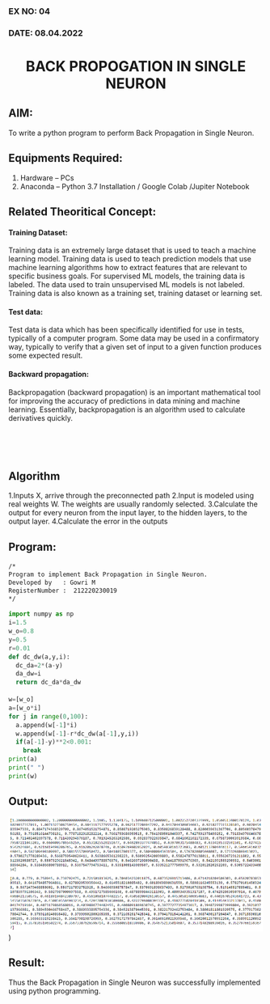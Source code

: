 ### EX NO: 04
### DATE: 08.04.2022
# <p align="center"> BACK PROPOGATION IN SINGLE NEURON</P>

## AIM:
To write a python program to perform Back Propagation in Single Neuron.

## Equipments Required:
1. Hardware – PCs
2. Anaconda – Python 3.7 Installation / Google Colab /Jupiter Notebook

## Related Theoritical Concept:
#### Training Dataset:
Training data is an extremely large dataset that is used to teach a machine learning model. Training data is used to teach prediction models that use machine learning algorithms how to extract features that are relevant to specific business goals. For supervised ML models, the training data is labeled. The data used to train unsupervised ML models is not labeled.
Training data is also known as a training set, training dataset or learning set.

#### Test data:
Test data is data which has been specifically identified for use in tests, typically of a computer program. Some data may be used in a confirmatory way, typically to verify that a given set of input to a given function produces some expected result.

#### Backward propagation:
Backpropagation (backward propagation) is an important mathematical tool for improving the accuracy of predictions in data mining and machine learning. Essentially, backpropagation is an algorithm used to calculate derivatives quickly.

</br>
</br>
</br>

## Algorithm
1.Inputs X, arrive through the preconnected path
2.Input is modeled using real weights W. The weights are usually randomly selected.
3.Calculate the output for every neuron from the input layer, to the hidden layers, to the output layer.
4.Calculate the error in the outputs

## Program:
```
/*
Program to implement Back Propagation in Single Neuron.
Developed by   : Gowri M
RegisterNumber :  212220230019
*/
```

```python
import numpy as np
i=1.5    
w_o=0.8  
y=0.5    
r=0.01   
def dc_dw(a,y,i):
  dc_da=2*(a-y)
  da_dw=i
  return dc_da*da_dw
  
w=[w_o]
a=[w_o*i]
for j in range(0,100):
  a.append(w[-1]*i)
  w.append(w[-1]-r*dc_dw(a[-1],y,i))
  if(a[-1]-y)**2<0.001:
    break
print(a)
print(" ")
print(w)
```

## Output:
![output](./static/img/nn4.png))


## Result:
Thus the Back Propagation in Single Neuron was successfully implemented using python programming.
